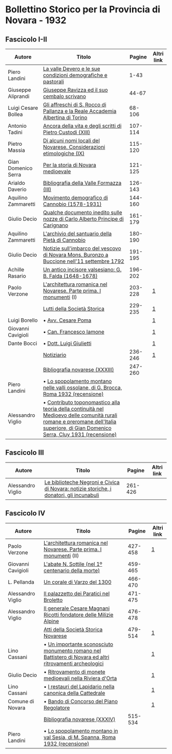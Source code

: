 # Bollettino Storico per la Provincia di Novara - 1932

## Fascicolo I-II

| Autore              | Titolo                                                                                                                                                                                                                                   | Pagine  | Altri link                                             |
|---------------------|------------------------------------------------------------------------------------------------------------------------------------------------------------------------------------------------------------------------------------------|---------|--------------------------------------------------------|
| Piero Landini       | [La valle Devero e le sue condizioni demografiche e pastorali](https://en.calameo.com/read/00726073579a316982ffe)                                                                                                                        | 1-43    |                                                        |
| Giuseppe Aliprandi  | [Giuseppe Ravizza ed il suo cembalo scrivano](https://en.calameo.com/read/00726073579a316982ffe)                                                                                                                                         | 44-67   |                                                        |
| Luigi Cesare Bollea | [Gli affreschi di S. Rocco di Pallanza e la Reale Accademia Albertina di Torino](https://en.calameo.com/read/00726073579a316982ffe)                                                                                                      | 68-106  |                                                        |
| Antonio Tadini      | [Ancora della vita e degli scritti di Pietro Custodi (XIII)](https://en.calameo.com/read/00726073579a316982ffe)                                                                                                                          | 107-114 |                                                        |
| Pietro Massia       | [Di alcuni nomi locali del Novarese. Considerazioni etimologiche (IX)](https://en.calameo.com/read/00726073579a316982ffe)                                                                                                                | 115-120 |                                                        |
| Gian Domenico Serra | [Per la storia di Novara medioevale](https://en.calameo.com/read/00726073579a316982ffe)                                                                                                                                                  | 121-125 |                                                        |
| Arialdo Daverio     | [Bibliografia della Valle Formazza (III)](https://en.calameo.com/read/00726073579a316982ffe)                                                                                                                                             | 126-143 |                                                        |
| Aquilino Zammaretti | [Movimento demografico di Cannobio (1578-1931)](https://en.calameo.com/read/00726073579a316982ffe)                                                                                                                                       | 144-160 |                                                        |
| Giulio Decio        | [Qualche documento inedito sulle nozze di Carlo Alberto Principe di Carignano](https://en.calameo.com/read/00726073579a316982ffe)                                                                                                        | 161-179 |                                                        |
| Aquilino Zammaretti | [L'archivio del santuario della Pietà di Cannobio](https://en.calameo.com/read/00726073579a316982ffe)                                                                                                                                    | 180-190 |                                                        |
| Giulio Decio        | [Notizie sull'imbarco del vescovo di Novara Mons. Buronzo a Buccione nell'11 settembre 1792](https://en.calameo.com/read/00726073579a316982ffe)                                                                                          | 191-195 |                                                        |
| Achille Rasario     | [Un antico incisore valsesiano: G. B. Falda (1648-1678)](https://en.calameo.com/read/00726073579a316982ffe)                                                                                                                              | 196-202 |                                                        |
| Paolo Verzone       | [L'architettura romanica nel Novarese. Parte prima. I monumenti](http://www.ssno.it/BSPNo/bspn_aromnov.html#XXVI1) (I)                                                                                                                   | 203-228 | [1](https://en.calameo.com/read/00726073579a316982ffe) |
|                     | [Lutti della Società Storica](http://www.ssno.it/BSPNo/bspn_not32.html#321a)                                                                                                                                                             | 229-235 | [1](https://en.calameo.com/read/00726073579a316982ffe) |
| Luigi Borello       | • [Avv. Cesare Poma](http://www.ssno.it/BSPNo/bspn_not32.html#321P)                                                                                                                                                                      |         | [1](https://en.calameo.com/read/00726073579a316982ffe) |
| Giovanni Cavigioli  | • [Can. Francesco Iamone](http://www.ssno.it/BSPNo/bspn_not32.html#321I)                                                                                                                                                                 |         | [1](https://en.calameo.com/read/00726073579a316982ffe) |
| Dante Bocci         | • [Dott. Luigi Giulietti](http://www.ssno.it/BSPNo/bspn_not32.html#321G)                                                                                                                                                                 |         | [1](https://en.calameo.com/read/00726073579a316982ffe) |
|                     | [Notiziario](http://www.ssno.it/BSPNo/bspn_not32.html#321b)                                                                                                                                                                              | 236-246 | [1](https://en.calameo.com/read/00726073579a316982ffe) |
|                     | [Bibliografia novarese (XXXIII)](https://en.calameo.com/read/00726073579a316982ffe)                                                                                                                                                      | 247-260 |                                                        |
| Piero Landini       | • [Lo spopolamento montano nelle valli ossolane, di G. Brocca, Roma 1932 (recensione)](https://en.calameo.com/read/00726073579a316982ffe)                                                                                                |         |                                                        |
| Alessandro Viglio   | • [Contributo toponomastico alla teoria della continuità nel Medioevo delle comunità rurali romane e preromane dell'Italia superiore, di Gian Domenico Serra, Cluy 1931 (recensione)](https://en.calameo.com/read/00726073579a316982ffe) |         |                                                        |

## Fascicolo III

| Autore            | Titolo                                                                                                                                       | Pagine  | Altri link |
|-------------------|----------------------------------------------------------------------------------------------------------------------------------------------|---------|------------|
| Alessandro Viglio | [Le biblioteche Negroni e Civica di Novara: notizie storiche, i donatori, gli incunabuli](https://en.calameo.com/read/00726073587790f22257e) | 261-426 |            |

## Fascicolo IV

| Autore             | Titolo                                                                                                                                                       | Pagine  | Altri link                                             |
|--------------------|--------------------------------------------------------------------------------------------------------------------------------------------------------------|---------|--------------------------------------------------------|
| Paolo Verzone      | [L'architettura romanica nel Novarese. Parte prima. I monumenti](http://www.ssno.it/BSPNo/bspn_aromnov.html#XXVI2) (II)                                      | 427-458 | [1](https://en.calameo.com/read/0072607353af3ec5090f0) |
| Giovanni Cavigioli | [L'abate N. Sottile (nel 1º centenario della morte)](https://en.calameo.com/read/0072607353af3ec5090f0)                                                      | 459-465 |                                                        |
| L. Pellanda        | [Un corale di Varzo del 1300](https://en.calameo.com/read/0072607353af3ec5090f0)                                                                             | 466-470 |                                                        |
| Alessandro Viglio  | [Il palazzetto dei Paratici nel Broletto](https://en.calameo.com/read/0072607353af3ec5090f0)                                                                 | 471-475 |                                                        |
| Alessandro Viglio  | [Il generale Cesare Magnani Ricotti fondatore delle Milizie Alpine](https://en.calameo.com/read/0072607353af3ec5090f0)                                       | 476-478 |                                                        |
|                    | [Atti della Società Storica Novarese](http://www.ssno.it/BSPNo/bspn_not32.html#324)                                                                          | 479-514 | [1](https://en.calameo.com/read/0072607353af3ec5090f0) |
| Lino Cassani       | • [Un importante sconosciuto monumento romano nel Battistero di Novara ed altri ritrovamenti archeologici](http://www.ssno.it/BSPNo/bspn_not32.html#324batt) |         | [1](https://en.calameo.com/read/0072607353af3ec5090f0) |
| Giulio Decio       | • [Ritrovamento di monete medioevali nella Riviera d'Orta](http://www.ssno.it/BSPNo/bspn_not32.html#324or)                                                   |         | [1](https://en.calameo.com/read/0072607353af3ec5090f0) |
| Lino Cassani       | • [I restauri del Lapidario nella canonica della Cattedrale](http://www.ssno.it/BSPNo/bspn_not32.html#324catt)                                               |         | [1](https://en.calameo.com/read/0072607353af3ec5090f0) |
| Comune di Novara   | • [Bando di Concorso del Piano Regolatore](http://www.ssno.it/BSPNo/bspn_not32.html#324PRG)                                                                  |         | [1](https://en.calameo.com/read/0072607353af3ec5090f0) |
|                    | [Bibliografia novarese (XXXIV)](https://en.calameo.com/read/0072607353af3ec5090f0)                                                                           | 515-534 |                                                        |
| Piero Landini      | • [Lo spopolamento montano in val Sesia, di M. Spanna, Roma 1932 (recensione)](https://en.calameo.com/read/0072607353af3ec5090f0)                            |         |                                                        |
